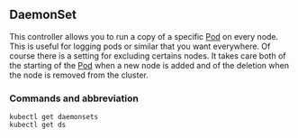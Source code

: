 ## DaemonSet ##

This controller allows you to run a copy of a specific [Pod](pod.md) on every node.
This is useful for logging pods or similar that you want everywhere.
Of course there is a setting for excluding certains nodes.
It takes care both of the starting of the [Pod](pod.md) when a new node is added and of the deletion when the node is removed from the cluster.

### Commands and abbreviation ###

```
kubectl get daemonsets
kubectl get ds
```
